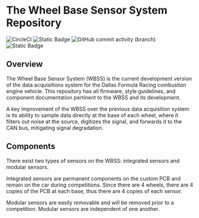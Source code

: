 # The Wheel Base Sensor System Repository

![CircleCI](https://img.shields.io/circleci/build/github/DallasFormulaRacing/WheelBaseSensorSystem?style=flat-square)
![Static Badge](https://img.shields.io/badge/fsae_season-2026-brightgreen?style=flat-square&logoColor=8A2BE2&color=8A2BE2)
![GitHub commit activity (branch)](https://img.shields.io/github/commit-activity/m/DallasFormulaRacing/WheelBaseSensorSystem/main?style=flat-square) ![Static Badge](https://img.shields.io/badge/H7-5e5e5e?style=flat-square&logo=stmicroelectronics)

## Overview

The Wheel Base Sensor System (WBSS) is the current development version of the data acquisitions system for the Dallas Formula Racing combustion engine vehicle. This repository has all firmware, style guidelines, and component documentation pertinent to the WBSS and its development.

A key improvement of the WBSS over the previous data acquisition system is its ability to sample data directly at the base of each wheel, where it filters out noise at the source, digitizes the signal, and forwards it to the CAN bus, mitigating signal degradation.

## Components

There exist two types of sensors on the WBSS: integrated sensors and modular sensors.

Integrated sensors are permanent components on the custom PCB and remain on the car during competitions. Since there are 4 wheels, there are 4 copies of the PCB at each base, thus there are 4 copies of each sensor.

Modular sensors are easily removable and will be removed prior to a competition. Modular sensors are independent of one another.

